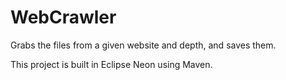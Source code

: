 # WebCrawler
Grabs the files from a given website and depth, and saves them.

This project is built in Eclipse Neon using Maven.
